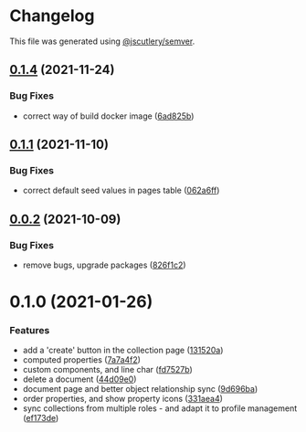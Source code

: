 # Changelog

This file was generated using [@jscutlery/semver](https://github.com/jscutlery/semver).

## [0.1.4](https://github.com/platyplus/platydev/compare/hasura@0.1.3...hasura@0.1.4) (2021-11-24)


### Bug Fixes

* correct way of build docker image ([6ad825b](https://github.com/platyplus/platydev/commit/6ad825b1ff27e2d5df3aa2dfb24cf1925167e031))



## [0.1.1](https://github.com/platyplus/platydev/compare/hasura@0.1.0...hasura@0.1.1) (2021-11-10)

### Bug Fixes

- correct default seed values in pages table ([062a6ff](https://github.com/platyplus/platydev/commit/062a6ff39b206532a7ae39ae4fc02d4cc7483dad))

## [0.0.2](https://github.com/platyplus/platyplus/compare/hasura@0.0.1...hasura@0.0.2) (2021-10-09)

### Bug Fixes

- remove bugs, upgrade packages ([826f1c2](https://github.com/platyplus/platyplus/commit/826f1c2c2147ed1b436e9f58b36d1fc4346d7f91))

# 0.1.0 (2021-01-26)

### Features

- add a 'create' button in the collection page ([131520a](https://github.com/platyplus/platyplus/commit/131520a88bfce77c15303b9edacc4e7fe33cecf8))
- computed properties ([7a7a4f2](https://github.com/platyplus/platyplus/commit/7a7a4f2bab688420fc8397cd56c9f7e0abbf9e6f))
- custom components, and line char ([fd7527b](https://github.com/platyplus/platyplus/commit/fd7527b566a36b9bd0dc540f183529993cb4f664))
- delete a document ([44d09e0](https://github.com/platyplus/platyplus/commit/44d09e0dfc9e364b12b79c4fbe465e99ee9f8fad))
- document page and better object relationship sync ([9d696ba](https://github.com/platyplus/platyplus/commit/9d696baa9229173a1a60d111e2e296fcad54376f))
- order properties, and show property icons ([331aea4](https://github.com/platyplus/platyplus/commit/331aea48bd83b12b8d5f724187275db9f673ba45))
- sync collections from multiple roles - and adapt it to profile management ([ef173de](https://github.com/platyplus/platyplus/commit/ef173decfe4c549214affce8fe83bf085bde65a8))
